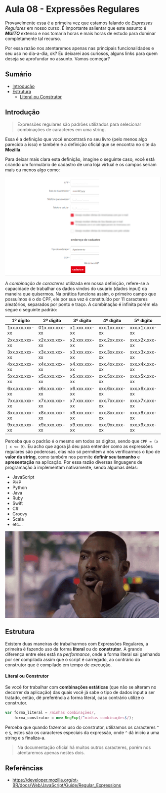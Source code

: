 # Aula 08 - Expressões Regulares

Provavelmente essa é a primeira vez que estamos falando de *Expresses Regulares* em nosso curso. É importante salientar que este assunto é ***MUITO*** extenso e nos tomaria horas e mais horas de estudo para dominar completamente tal recurso.

Por essa razão nos atentaremos apenas nas principais funcionalidades e seu uso no dia-a-dia, ok? Eu deixarei aos curiosos, alguns links para quem deseja se aprofundar no assunto. Vamos começar?

## Sumário

- [Introdução](#introdu%C3%A7%C3%A3o)
- [Estrutura](#estrutura)
	- [Literal ou Construtor](#literal-ou-construtor)

## Introdução

> Expressões regulares são padrões utilizados para selecionar combinações de caracteres em uma string.

Essa é a definição que você encontrará no seu livro (pelo menos algo parecido a isso) e também é a definição oficial que se encontra no site da **Mozilla**.

Para deixar mais clara esta definição, imagine o seguinte caso, você está criando um formulário de cadastro de uma loja virtual e os campos seriam mais ou menos algo como: 

![Formulário de Contato](../../docs/imagens/javascript/aula-08/formulario-contato.png)

A *combinação de caracteres* utilizada em nossa definição, refere-se a capacidade de trabalhar os dados vindos do usuário (dados input) da maneira que quisermos. Na prática funciona assim, o primeiro campo que possuímos é o do CPF, ele por sua vez é constituído por 11 caracteres aleatórios, separados por ponto e traço. A combinação é infinita porém ela segue o seguinte padrão:

| 1º dígito | 2º dígito | 3º dígito | 4º dígito | 5º dígito | 6º dígito | 7º dígito | 8º dígito | 9º dígito | 10º dígito | 11º dígito |
| --- | --- | --- | --- | --- | --- | --- | --- | --- | --- | --- |
| 1xx.xxx.xxx-xx  | 01x.xxx.xxx-xx  | x1.xxx.xxx-xx  | xxx.1xx.xxx-xx  | xxx.x1x.xxx-xx  | xxx.x1.xxx-xx  | xxx.xxx.1x-xx  | xxx.xxx.x1x-xx  | xxx.xxx.x1-xx  |  xxx.xxx.xxx-1x  | xxx.xxx.xxx-x1  |
| 2xx.xxx.xxx-xx  | x2x.xxx.xxx-xx  | x2.xxx.xxx-xx  | xxx.2xx.xxx-xx  | xxx.x2x.xxx-xx  | xxx.x2.xxx-xx  | xxx.xxx.2x-xx  | xxx.xxx.x2x-xx  | xxx.xxx.x2-xx  |  xxx.xxx.xxx-2x  | xxx.xxx.xxx-x2  |
| 3xx.xxx.xxx-xx  | x3x.xxx.xxx-xx  | x3.xxx.xxx-xx  | xxx.3xx.xxx-xx  | xxx.x3x.xxx-xx  | xxx.x3.xxx-xx  | xxx.xxx.3x-xx  | xxx.xxx.x3x-xx  | xxx.xxx.x3-xx  |  xxx.xxx.xxx-3x  | xxx.xxx.xxx-x3  |
| 4xx.xxx.xxx-xx  | x4x.xxx.xxx-xx  | x4.xxx.xxx-xx  | xxx.4xx.xxx-xx  | xxx.x4x.xxx-xx  | xxx.x4.xxx-xx  | xxx.xxx.4x-xx  | xxx.xxx.x4x-xx  | xxx.xxx.x4-xx  |  xxx.xxx.xxx-4x  | xxx.xxx.xxx-x4  |
| 5xx.xxx.xxx-xx  | x5x.xxx.xxx-xx  | x5.xxx.xxx-xx  | xxx.5xx.xxx-xx  | xxx.x5x.xxx-xx  | xxx.x5.xxx-xx  | xxx.xxx.5x-xx  | xxx.xxx.x5x-xx  | xxx.xxx.x5-xx  |  xxx.xxx.xxx-5x  | xxx.xxx.xxx-x5  |
| 6xx.xxx.xxx-xx  | x6x.xxx.xxx-xx  | x6.xxx.xxx-xx  | xxx.6xx.xxx-xx  | xxx.x6x.xxx-xx  | xxx.x6.xxx-xx  | xxx.xxx.6x-xx  | xxx.xxx.x6x-xx  | xxx.xxx.x6-xx  |  xxx.xxx.xxx-6x  | xxx.xxx.xxx-x6  |
| 7xx.xxx.xxx-xx  | x7x.xxx.xxx-xx  | x7.xxx.xxx-xx  | xxx.7xx.xxx-xx  | xxx.x7x.xxx-xx  | xxx.x7.xxx-xx  | xxx.xxx.7x-xx  | xxx.xxx.x7x-xx  | xxx.xxx.x7-xx  |  xxx.xxx.xxx-7x  | xxx.xxx.xxx-x7  |
| 8xx.xxx.xxx-xx  | x8x.xxx.xxx-xx  | x8.xxx.xxx-xx  | xxx.8xx.xxx-xx  | xxx.x8x.xxx-xx  | xxx.x8.xxx-xx  | xxx.xxx.8x-xx  | xxx.xxx.x8x-xx  | xxx.xxx.x8-xx  |  xxx.xxx.xxx-8x  | xxx.xxx.xxx-x8  |
| 9xx.xxx.xxx-xx  | x9x.xxx.xxx-xx  | x9.xxx.xxx-xx  | xxx.9xx.xxx-xx  | xxx.x9x.xxx-xx  | xxx.x9.xxx-xx  | xxx.xxx.9x-xx  | xxx.xxx.x9x-xx  | xxx.xxx.x9-xx  |  xxx.xxx.xxx-9x  | xxx.xxx.xxx-x9  |

Perceba que o padrão é o mesmo em todos os digitos, sendo que `CPF = (x | x <= 9)`. Eu acho que agora já deu para entender como as expressões regulares são poderosas, elas não só permitem a nós verificarmos o tipo de **valor da string**, como também nos permite **definir seu tamanho** e **apresentação** na aplicação. Por essa razão diversas linguagens de programação à implementam nativamente, sendo algumas delas:

- JavaScript
- PHP
- Python
- Java
- Ruby
- Swift
- C#
- Groovy
- Scala
- etc...

![Surpresa](../../docs/gifs/surpresa.gif)

## Estrutura

Existem duas maneiras de trabalharmos com Expressões Regulares, a primeira é fazendo uso da forma **literal** ou do **construtor**. A grande diferença entre eles está na *performance*, onde a forma literal sai ganhando por ser compilada assim que o script é carregado, ao contrário do construtor que é compilado em tempo de execução.

#### Literal ou Construtor

Se você for trabalhar com **combinações estáticas** (que não se alteram no decorrer da aplicação) das quais você já sabe o tipo de dados input a ser tratado, então, dê preferência a forma literal, caso contrário utilize o construtor.

```javascript
var forma_literal = /minhas combinações/,
    forma_construtor = new RegExp(/^minhas combinações$/);
```

Perceba que quando fazemos uso do construtor, utilizamos os caracteres `^` e `$`, estes são os caracteres especiais da expressão, onde `^` dá inicio a uma string e `$` finaliza-a.

> Na documentação oficial há muitos outros caracteres, porém nos atentaremos apenas nestes dois.

## Referências

- https://developer.mozilla.org/pt-BR/docs/Web/JavaScript/Guide/Regular_Expressions